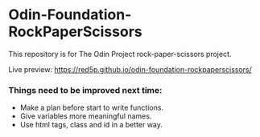 # Odin-Foundation-RockPaperScissors

This repository is for The Odin Project rock-paper-scissors project.

Live preview: https://red5p.github.io/odin-foundation-rockpaperscissors/

### Things need to be improved next time:
* Make a plan before start to write functions.
* Give variables more meaningful names.
* Use html tags, class and id in a better way.